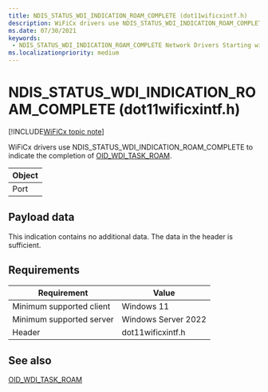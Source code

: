 ```yaml
---
title: NDIS_STATUS_WDI_INDICATION_ROAM_COMPLETE (dot11wificxintf.h)
description: WiFiCx drivers use NDIS_STATUS_WDI_INDICATION_ROAM_COMPLETE to indicate the completion of OID_WDI_TASK_ROAM.
ms.date: 07/30/2021
keywords:
 - NDIS_STATUS_WDI_INDICATION_ROAM_COMPLETE Network Drivers Starting with Windows Vista
ms.localizationpriority: medium
---
```


# NDIS\_STATUS\_WDI\_INDICATION\_ROAM\_COMPLETE (dot11wificxintf.h)

[!INCLUDE[WiFiCx topic note](../includes/wificx-version-warning.md)]


WiFiCx drivers use NDIS\_STATUS\_WDI\_INDICATION\_ROAM\_COMPLETE to indicate the completion of [OID\_WDI\_TASK\_ROAM](oid-wdi-task-roam.md).

| Object |
|--------|
| Port   |

 

## Payload data


This indication contains no additional data. The data in the header is sufficient.

## Requirements

|Requirement|Value|
|--- |--- |
|Minimum supported client|Windows 11|
|Minimum supported server|Windows Server 2022|
|Header|dot11wificxintf.h|

## See also


[OID\_WDI\_TASK\_ROAM](oid-wdi-task-roam.md)

 

 




